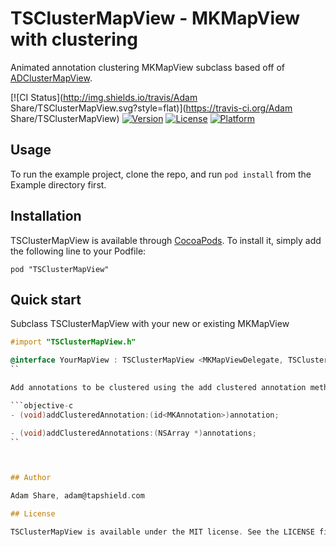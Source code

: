 # TSClusterMapView - MKMapView with clustering

Animated annotation clustering MKMapView subclass based off of [ADClusterMapView][].

[ADClusterMapView]: https://github.com/applidium/ADClusterMapView

[![CI Status](http://img.shields.io/travis/Adam Share/TSClusterMapView.svg?style=flat)](https://travis-ci.org/Adam Share/TSClusterMapView)
[![Version](https://img.shields.io/cocoapods/v/TSClusterMapView.svg?style=flat)](http://cocoadocs.org/docsets/TSClusterMapView)
[![License](https://img.shields.io/cocoapods/l/TSClusterMapView.svg?style=flat)](http://cocoadocs.org/docsets/TSClusterMapView)
[![Platform](https://img.shields.io/cocoapods/p/TSClusterMapView.svg?style=flat)](http://cocoadocs.org/docsets/TSClusterMapView)

## Usage

To run the example project, clone the repo, and run `pod install` from the Example directory first.

## Installation

TSClusterMapView is available through [CocoaPods](http://cocoapods.org). To install
it, simply add the following line to your Podfile:

    pod "TSClusterMapView"

## Quick start

Subclass TSClusterMapView with your new or existing MKMapView

```objective-c
#import "TSClusterMapView.h"

@interface YourMapView : TSClusterMapView <MKMapViewDelegate, TSClusterMapViewDelegate>
``

Add annotations to be clustered using the add clustered annotation methods and single annotations using the standard add annotation.

```objective-c
- (void)addClusteredAnnotation:(id<MKAnnotation>)annotation;

- (void)addClusteredAnnotations:(NSArray *)annotations;
``



## Author

Adam Share, adam@tapshield.com

## License

TSClusterMapView is available under the MIT license. See the LICENSE file for more info.

